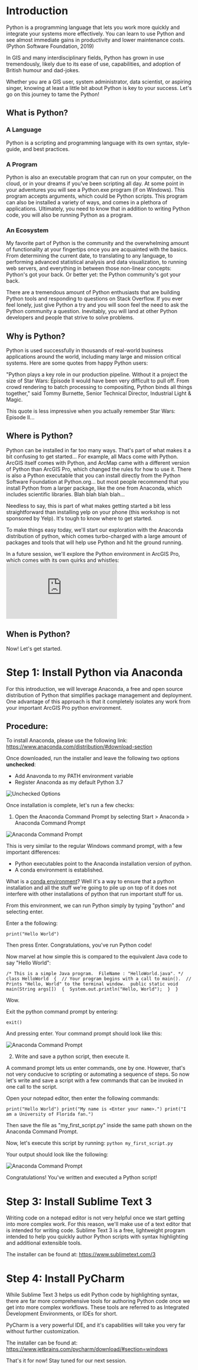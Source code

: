 # Introduction

Python is a programming language that lets you work more quickly and integrate your systems more effectively. You can learn to use Python and see almost immediate gains in productivity and lower maintenance costs. (Python Software Foundation, 2019)

In GIS and many interdisciplinary fields, Python has grown in use tremendously, likely due to its ease of use, capabilities, and adoption of British humour and dad-jokes. 

Whether you are a GIS user, system administrator, data scientist, or aspiring singer, knowing at least a little bit about Python is key to your success. Let's go on this journey to tame the Python!

## What is Python?

### A Language

Python is a scripting and programming language with its own syntax, style-guide, and best practices. 

### A Program

Python is also an executable program that can run on your computer, on the cloud, or in your dreams if you've been scripting all day. At some point in your adventures you will see a Python.exe program (if on Windows). This program accepts arguments, which could be Python scripts. This program can also be installed a variety of ways, and comes in a plethora of applications. Ultimately, you need to know that in addition to writing Python code, you will also be running Python as a program.

### An Ecosystem

My favorite part of Python is the community and the overwhelming amount of functionality at your fingertips once you are acquainted with the basics. From determining the current date, to translating to any language, to performing advanced statistical analysis and data visualization, to running web servers, and everything in between those non-linear concepts: Python's got your back. Or better yet: the Python community's got your back. 

There are a tremendous amount of Python enthusiasts that are building Python tools and responding to questions on Stack Overflow. If you ever feel lonely, just give Python a try and you will soon feel the need to ask the Python community a question. Inevitably, you will land at other Python developers and people that strive to solve problems. 

## Why is Python?

Python is used successfully in thousands of real-world business applications around the world, including many large and mission critical systems. Here are some quotes from happy Python users:

"Python plays a key role in our production pipeline. Without it a project the size of Star Wars: Episode II would have been very difficult to pull off. From crowd rendering to batch processing to compositing, Python binds all things together," said Tommy Burnette, Senior Technical Director, Industrial Light & Magic.

This quote is less impressive when you actually remember Star Wars: Episode II...

## Where is Python?

Python can be installed in far too many ways. That's part of what makes it a bit confusing to get started... For example, all Macs come with Python. ArcGIS itself comes with Python, and ArcMap came with a different version of Python than ArcGIS Pro, which changed the rules for how to use it. There is also a Python executable that you can install directly from the Python Software Foundation at Python.org... but most people recommend that you install Python from a larger package, like the one from Anaconda, which includes scientific libraries. Blah blah blah blah...

Needless to say, this is part of what makes getting started a bit less straightforward than installing yelp on your phone (this workshop is not sponsored by Yelp). It's tough to know where to get started. 

To make things easy today, we'll start our exploration with the Anaconda distribution of python, which comes turbo-charged with a large amount of packages and tools that will help use Python and hit the ground running. 

In a future session, we'll explore the Python environment in ArcGIS Pro, which comes with its own quirks and whistles:
![Python in ArcGIS Pro](https://pro.arcgis.com/en/pro-app/arcpy/get-started/installing-python-for-arcgis-pro.htm)


## When is Python?

Now! Let's get started.


# Step 1: Install Python via Anaconda

For this introduction, we will leverage Anaconda, a free and open source distribution of Python that simplifies package management and deployment. One advantage of this approach is that it completely isolates any work from your important ArcGIS Pro python environment. 

## Procedure:

To install Anaconda, please use the following link: https://www.anaconda.com/distribution/#download-section

Once downloaded, run the installer and leave the following two options **unchecked**:

- Add Anavonda to my PATH environment variable
- Register Anaconda as my default Python 3.7

![Unchecked Options](https://github.com/Qberto/runningWorkshop-pythonTutorial/tree/master/media/anaconda02.PNG) 

Once installation is complete, let's run a few checks:

1. Open the Anaconda Command Prompt by selecting Start > Anaconda > Anaconda Command Prompt

![Anaconda Command Prompt](https://github.com/Qberto/cv-objectdetection-workshop-2018/blob/master/media/Capture2.PNG) 

This is very similar to the regular Windows command prompt, with a few important differences:

- Python executables point to the Anaconda installation version of python.
- A conda environment is established. 

What is a [conda environment](https://conda.io/docs/user-guide/concepts.html#conda-environments)? Well it's a way to ensure that a python installation and all the stuff we're going to pile up on top of it does not interfere with other installations of python that run important stuff for us.

From this environment, we can run Python simply by typing "python" and selecting enter.

Enter a the following:

`print("Hello World")`

Then press Enter. Congratulations, you've run Python code! 

Now marvel at how simple this is compared to the equivalent Java code to say "Hello World":

`/* This is a simple Java program. 
   FileName : "HelloWorld.java". */
class HelloWorld 
{ 
    // Your program begins with a call to main(). 
    // Prints "Hello, World" to the terminal window. 
    public static void main(String args[]) 
    { 
        System.out.println("Hello, World"); 
    } 
}`

Wow.

Exit the python command prompt by entering:

`exit()`

And pressing enter. Your command prompt should look like this:

![Anaconda Command Prompt](https://github.com/Qberto/cv-objectdetection-workshop-2018/blob/master/media/cmd01.PNG) 

2. Write and save a python script, then execute it. 

A command prompt lets us enter commands, one by one. However, that's not very conducive to scripting or automating a sequence of steps. So now let's write and save a script with a few commands that can be invoked in one call to the script. 

Open your notepad editor, then enter the following commands:

`print("Hello World")
print("My name is <Enter your name>.")
print("I am a University of Florida fan.")`

Then save the file as "my_first_script.py" inside the same path shown on the Anaconda Command Prompt. 

Now, let's execute this script by running:
`python my_first_script.py`

Your output should look like the following:

![Anaconda Command Prompt](https://github.com/Qberto/cv-objectdetection-workshop-2018/blob/master/media/cmd01.PNG) 

Congratulations! You've written and executed a Python script!

# Step 3: Install Sublime Text 3

Writing code on a notepad editor is not very helpful once we start getting into more complex work. For this reason, we'll make use of a text editor that is intended for writing code. Sublime Text 3 is a free, lightweight program intended to help you quickly author Python scripts with syntax highlighting and additional extensible tools. 

The installer can be found at: https://www.sublimetext.com/3

# Step 4: Install PyCharm

While Sublime Text 3 helps us edit Python code by highlighting syntax, there are far more comprehensive tools for authoring Python code once we get into more complex workflows. These tools are referred to as Integrated Development Environments, or IDEs for short. 

PyCharm is a very powerful IDE, and it's capabilities will take you very far without further customization. 

The installer can be found at: https://www.jetbrains.com/pycharm/download/#section=windows

That's it for now! Stay tuned for our next session.  
 